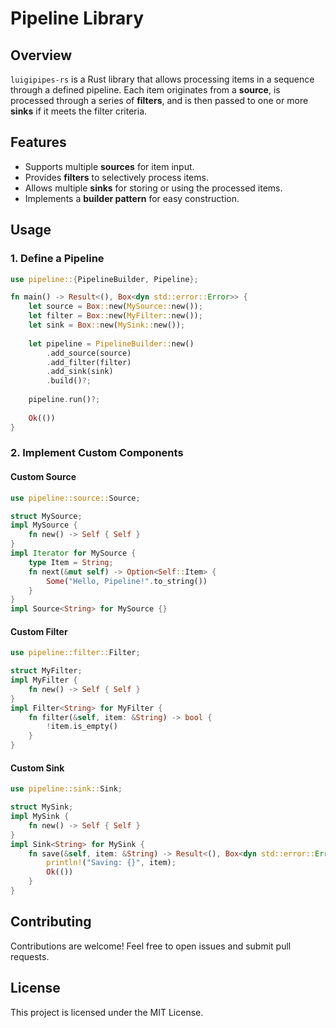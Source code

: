# Pipeline Library

## Overview

`luigipipes-rs` is a Rust library that allows processing items in a sequence through a defined pipeline. Each item originates from a **source**, is processed through a series of **filters**, and is then passed to one or more **sinks** if it meets the filter criteria.

## Features

- Supports multiple **sources** for item input.
- Provides **filters** to selectively process items.
- Allows multiple **sinks** for storing or using the processed items.
- Implements a **builder pattern** for easy construction.

## Usage



### 1. Define a Pipeline

```rust
use pipeline::{PipelineBuilder, Pipeline};

fn main() -> Result<(), Box<dyn std::error::Error>> {
    let source = Box::new(MySource::new());
    let filter = Box::new(MyFilter::new());
    let sink = Box::new(MySink::new());
    
    let pipeline = PipelineBuilder::new()
        .add_source(source)
        .add_filter(filter)
        .add_sink(sink)
        .build()?;
    
    pipeline.run()?;
    
    Ok(())
}
```

### 2. Implement Custom Components

#### **Custom Source**

```rust
use pipeline::source::Source;

struct MySource;
impl MySource {
    fn new() -> Self { Self }
}
impl Iterator for MySource {
    type Item = String;
    fn next(&mut self) -> Option<Self::Item> {
        Some("Hello, Pipeline!".to_string())
    }
}
impl Source<String> for MySource {}
```

#### **Custom Filter**

```rust
use pipeline::filter::Filter;

struct MyFilter;
impl MyFilter {
    fn new() -> Self { Self }
}
impl Filter<String> for MyFilter {
    fn filter(&self, item: &String) -> bool {
        !item.is_empty()
    }
}
```

#### **Custom Sink**

```rust
use pipeline::sink::Sink;

struct MySink;
impl MySink {
    fn new() -> Self { Self }
}
impl Sink<String> for MySink {
    fn save(&self, item: &String) -> Result<(), Box<dyn std::error::Error>> {
        println!("Saving: {}", item);
        Ok(())
    }
}
```

## Contributing

Contributions are welcome! Feel free to open issues and submit pull requests.

## License

This project is licensed under the MIT License.
